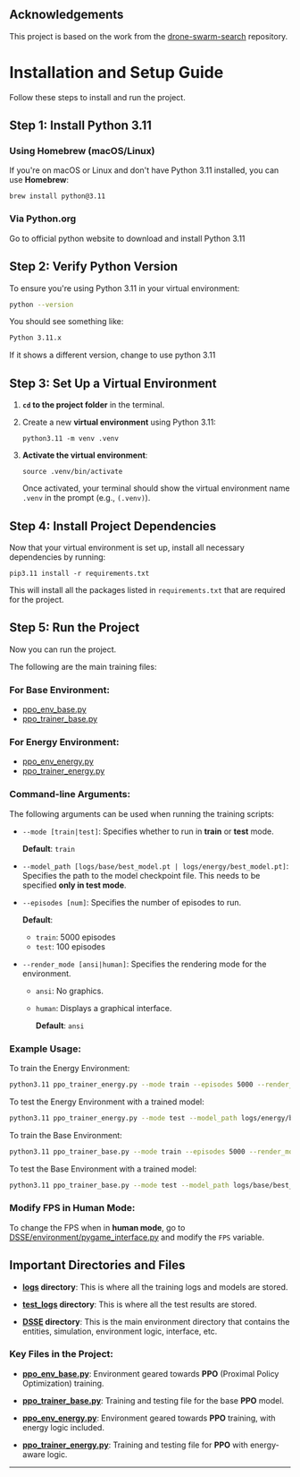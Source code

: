 ## Acknowledgements

This project is based on the work from the [drone-swarm-search](https://github.com/pfeinsper/drone-swarm-search) repository.

# Installation and Setup Guide

Follow these steps to install and run the project.

## Step 1: Install Python 3.11

### Using Homebrew (macOS/Linux)

If you're on macOS or Linux and don't have Python 3.11 installed, you can use **Homebrew**:

```
brew install python@3.11
```

### Via Python.org

Go to official python website to download and install Python 3.11


## Step 2: Verify Python Version

To ensure you're using Python 3.11 in your virtual environment:

```bash
python --version
```

You should see something like:

```bash
Python 3.11.x
```

If it shows a different version, change to use python 3.11


## Step 3: Set Up a Virtual Environment

1. **`cd` to the project folder** in the terminal.

2. Create a new **virtual environment** using Python 3.11:

    ```
    python3.11 -m venv .venv
    ```

3. **Activate the virtual environment**:

    ```
    source .venv/bin/activate
    ```

   Once activated, your terminal should show the virtual environment name `.venv` in the prompt (e.g., `(.venv)`).


## Step 4: Install Project Dependencies

Now that your virtual environment is set up, install all necessary dependencies by running:

```
pip3.11 install -r requirements.txt
```

This will install all the packages listed in `requirements.txt` that are required for the project.

## Step 5: Run the Project

Now you can run the project.

The following are the main training files:

### For Base Environment:

* [ppo\_env\_base.py](ppo_env_base.py)
* [ppo\_trainer\_base.py](ppo_trainer_base.py)


### For Energy Environment:

* [ppo\_env\_energy.py](ppo_env_energy.py)
* [ppo\_trainer\_energy.py](ppo_trainer_energy.py)


### Command-line Arguments:

The following arguments can be used when running the training scripts:

* `--mode [train|test]`: Specifies whether to run in **train** or **test** mode.

  **Default**: `train`

* `--model_path [logs/base/best_model.pt | logs/energy/best_model.pt]`: Specifies the path to the model checkpoint file.
  This needs to be specified **only in test mode**.

* `--episodes [num]`: Specifies the number of episodes to run.

  **Default**:
  * `train`: 5000 episodes
  * `test`: 100 episodes

* `--render_mode [ansi|human]`: Specifies the rendering mode for the environment.

  * `ansi`: No graphics.
  * `human`: Displays a graphical interface.

    **Default**: `ansi`

### Example Usage:

To train the Energy Environment:

```bash
python3.11 ppo_trainer_energy.py --mode train --episodes 5000 --render_mode ansi
```

To test the Energy Environment with a trained model:

```bash
python3.11 ppo_trainer_energy.py --mode test --model_path logs/energy/best_model.pt --episodes 100 --render_mode ansi
```

To train the Base Environment:

```bash
python3.11 ppo_trainer_base.py --mode train --episodes 5000 --render_mode ansi
```

To test the Base Environment with a trained model:

```bash
python3.11 ppo_trainer_base.py --mode test --model_path logs/base/best_model.pt --episodes 100 --render_mode ansi
```

### Modify FPS in Human Mode:

To change the FPS when in **human mode**, go to [DSSE/environment/pygame\_interface.py](DSSE/environment/pygame_interface.py) and modify the `FPS` variable.





## Important Directories and Files

* **[logs](logs) directory**: This is where all the training logs and models are stored.

* **[test\_logs](test_logs) directory**: This is where all the test results are stored.

* **[DSSE](DSSE) directory**: This is the main environment directory that contains the entities, simulation, environment logic, interface, etc.

### Key Files in the Project:

* **[ppo\_env\_base.py](ppo_env_base.py)**: Environment geared towards **PPO** (Proximal Policy Optimization) training.

* **[ppo\_trainer\_base.py](ppo_trainer_base.py)**: Training and testing file for the base **PPO** model.

* **[ppo\_env\_energy.py](ppo_env_energy.py)**: Environment geared towards **PPO** training, with energy logic included.

* **[ppo\_trainer\_energy.py](ppo_trainer_energy.py)**: Training and testing file for **PPO** with energy-aware logic.

---